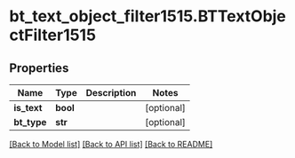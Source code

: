 # bt_text_object_filter1515.BTTextObjectFilter1515

## Properties
Name | Type | Description | Notes
------------ | ------------- | ------------- | -------------
**is_text** | **bool** |  | [optional] 
**bt_type** | **str** |  | [optional] 

[[Back to Model list]](../README.md#documentation-for-models) [[Back to API list]](../README.md#documentation-for-api-endpoints) [[Back to README]](../README.md)


